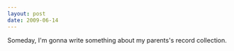 ```yaml
---
layout: post
date: 2009-06-14
--- 
```


Someday, I'm gonna write something about my parents's record collection.
